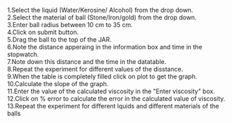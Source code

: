 1.Select the liquid (Water/Kerosine/ Alcohol) from the drop down.<br>
2.Select the material of ball (Stone/Iron/gold) from the drop down.<br>
3.Enter ball radius between 10 cm to 35 cm.<br>
4.Click on submit button.<br>
5.Drag the ball to the top of the JAR.<br>
6.Note the distance apperaing in the information box and time in the stopwatch.<br>
7.Note down this distance and the time in the datatable.<br>
8.Repeat the experiment for different values of the disstance.<br>
9.When the table is completely filled click on plot to get the graph.<br>
10.Calculate the slope of the graph.<br>
11.Enter the value of the calculated viscosity in the "Enter viscosity" box.<br>
12.Click on % error to calculate the error in the calculated value of viscosity.<br>
13.Repeat the experiment for different lquids and different materials of the balls
